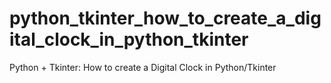 # python_tkinter_how_to_create_a_digital_clock_in_python_tkinter
Python + Tkinter: How to create a Digital Clock in Python/Tkinter
